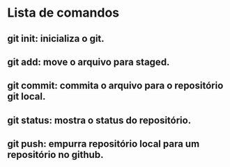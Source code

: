 # Lista de comandos

## git init: inicializa o git.

## git add: move o arquivo para staged.

## git commit: commita o arquivo para o repositório git local.

## git status: mostra o status do repositório.

## git push: empurra repositório local para um repositório no github.
